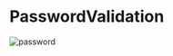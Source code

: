 # PasswordValidation

![password](https://user-images.githubusercontent.com/36407710/83993741-f2e95d00-a971-11ea-805f-ca638988aadc.png)
